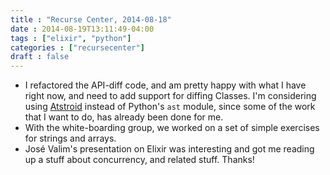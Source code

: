 ```yaml
---
title : "Recurse Center, 2014-08-18"
date : 2014-08-19T13:11:49-04:00
tags : ["elixir", "python"]
categories : ["recursecenter"]
draft : false
---
```


-   I refactored the API-diff code, and am pretty happy with what I have right
    now, and need to add support for diffing Classes. I'm considering using
    [Atstroid](http://www.astroid.org) instead of Python's `ast` module, since some of the work that I want
    to do, has already been done for me.
-   With the white-boarding group, we worked on a set of simple exercises for
    strings and arrays.
-   José Valim's presentation on Elixir was interesting and got me reading up a
    stuff about concurrency, and related stuff.  Thanks!

